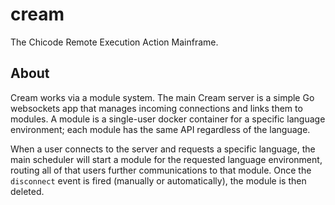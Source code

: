 # cream

The Chicode Remote Execution Action Mainframe.

## About

Cream works via a module system. The main Cream server is a simple Go websockets app that manages incoming connections and links them to modules. A module is a single-user docker container for a specific language environment; each module has the same API regardless of the language.

When a user connects to the server and requests a specific language, the main scheduler will start a module for the requested language environment, routing all of that users further communications to that module. Once the `disconnect` event is fired (manually or automatically), the module is then deleted.